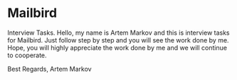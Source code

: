 # Mailbird
Interview Tasks.
Hello, my name is Artem Markov and this is interview tasks for Mailbird. Just follow step by step and you will see the work done by me.
Hope, you will highly appreciate the work done by me and we will continue to cooperate.

Best Regards,
Artem Markov
